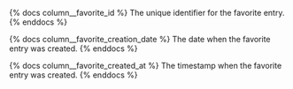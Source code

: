 {% docs column__favorite_id %}
The unique identifier for the favorite entry.
{% enddocs %}

{% docs column__favorite_creation_date %}
The date when the favorite entry was created.
{% enddocs %}

{% docs column__favorite_created_at %}
The timestamp when the favorite entry was created.
{% enddocs %}
